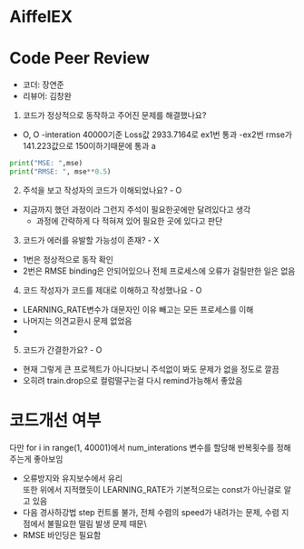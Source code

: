 # AiffelEX

# Code Peer Review
- 코더: 장연준
- 리뷰어: 김창완

1. 코드가 정상적으로 동작하고 주어진 문제를 해결했나요?
- O, O
-interation 40000기준 Loss값 2933.7164로 ex1번 통과
-ex2번 rmse가 141.223값으로 150이하기때문에 통과  a

```python
print("MSE: ",mse)
print("RMSE: ", mse**0.5)
```

2. 주석을 보고 작성자의 코드가 이해되었나요? - O
- 지금까지 했던 과정이라 그런지 주석이 필요한곳에만 달려있다고 생각  
	- 과정에 간략하게 다 적혀져 있어 필요한 곳에 있다고 판단

3. 코드가 에러를 유발할 가능성이 존재? - X
- 1번은 정상적으로 동작 확인  
- 2번은 RMSE binding은 안되어있으나 전체 프로세스에 오류가 걸릴만한 일은 없음

4. 코드 작성자가 코드를 제대로 이해하고 작성했나요 - O
- LEARNING_RATE변수가 대문자인 이유 빼고는 모든 프로세스를 이해
- 나머지는 의견교환시 문제 없었음
- 
5. 코드가 간결한가요? - O
- 현재 그렇게 큰 프로젝트가 아니다보니 주석없이 봐도 문제가 없을 정도로 깔끔
- 오히려 train.drop으로 컬럼떨구는걸 다시 remind가능해서 좋았음

# 코드개선 여부
다만 for i in range(1, 40001)에서 num_interations 변수를 할당해 반복횟수를 정해주는게 좋아보임  
- 오류방지와 유지보수에서 유리  
또한 위에서 지적했듯이 LEARNING_RATE가 기본적으로는 const가 아닌걸로 알고 있음  
- 다음 경사하강법 step 컨트롤 불가, 전체 수렴의 speed가 내려가는 문제, 수렴 지점에서 불필요한 떨림 발생 문제 때문\
- RMSE 바인딩은 필요함

